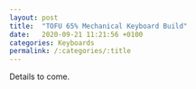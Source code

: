 ```yaml
---
layout: post
title:  "TOFU 65% Mechanical Keyboard Build"
date:   2020-09-21 11:21:56 +0100
categories: Keyboards
permalink: /:categories/:title
---
```

Details to come.
